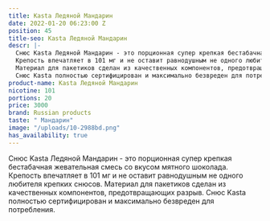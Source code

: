 ```yaml
---
title: Kasta Ледяной Мандарин
date: 2022-01-20 06:23:00 Z
position: 45
title-seo: Kasta Ледяной Мандарин
descr: |-
  Снюс Kasta Ледяной Мандарин - это порционная супер крепкая бестабачная жевательная смесь со вкусом мятного шоколада.
  Крепость впечатляет в 101 мг и не оставит равнодушным не одного любителя крепких снюсов.
  Материал для пакетиков сделан из качественных компонентов, предотвращающих разрыв.
  Снюс Kasta полностью сертифицирован и максимально безвреден для потребления.
product-name: Kasta Ледяной Мандарин
nicotine: 101
portions: 20
price: 3000
brand: Russian products
taste: " Мандарин"
image: "/uploads/10-2988bd.png"
has_availability: true
---
```


Снюс Kasta Ледяной Мандарин - это порционная супер крепкая бестабачная жевательная смесь со вкусом мятного шоколада.
Крепость впечатляет в 101 мг и не оставит равнодушным не одного любителя крепких снюсов.
Материал для пакетиков сделан из качественных компонентов, предотвращающих разрыв.
Снюс Kasta полностью сертифицирован и максимально безвреден для потребления.